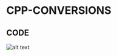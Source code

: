 # CPP-CONVERSIONS
## CODE
![alt text](https://raw.githubusercontent.com/carlcastanas/CPP-CONVERSIONS/main/Output/1.png)

